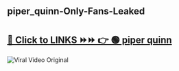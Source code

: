 
 ## piper_quinn-Only-Fans-Leaked

# <h2><a href="https://clipsfans.com/piper_quinn&ref=git">🔗 Click to LINKS ⏩⏩ 👉 🟢 piper quinn </a></h2>

<a href="https://clipsfans.com/piper_quinn&ref=git" rel="nofollow" data-target="animated-image.originalLink"><img src="https://i.ibb.co.com/xMMVF88/686577567.gif" alt="Viral Video Original" style="max-width: 100%; display: inline-block;" data-target="animated-image.originalImage"></a>
